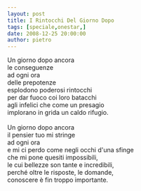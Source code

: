```yaml
---
layout: post
title: I Rintocchi Del Giorno Dopo
tags: [speciale,onestar,]
date: 2008-12-25 20:00:00
author: pietro
---
```

Un giorno dopo ancora<br/>le conseguenze<br/>ad ogni ora<br/>delle prepotenze<br/>esplodono poderosi rintocchi<br/>per dar fuoco coi loro batacchi<br/>agli infelici che come un presagio<br/>implorano in grida un caldo rifugio.<br/><br/>Un giorno dopo ancora<br/>il pensier tuo mi stringe<br/>ad ogni ora<br/>e mi ci perdo come negli occhi d'una sfinge<br/>che mi pone quesiti impossibili,<br/>le cui bellezze son tante e incredibili,<br/>perché oltre le risposte, le domande,<br/>conoscere è fin troppo importante.
